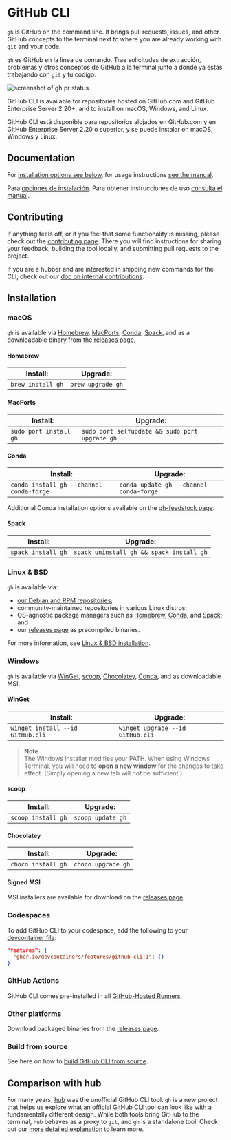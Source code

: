 # GitHub CLI

`gh` is GitHub on the command line. It brings pull requests, issues, and other GitHub concepts to the terminal next to where you are already working with `git` and your code.

`gh` es GitHub en la línea de comando. Trae solicitudes de extracción, problemas y otros conceptos de GitHub a la terminal junto a donde ya estás trabajando con `git` y tu código.


![screenshot of gh pr status](https://user-images.githubusercontent.com/98482/84171218-327e7a80-aa40-11ea-8cd1-5177fc2d0e72.png)

GitHub CLI is available for repositories hosted on GitHub.com and GitHub Enterprise Server 2.20+, and to install on macOS, Windows, and Linux.

GitHub CLI está disponible para repositorios alojados en GitHub.com y en GitHub Enterprise Server 2.20 o superior, y se puede instalar en macOS, Windows y Linux.

## Documentation

For [installation options see below](#installation), for usage instructions [see the manual][manual].

Para [opciones de instalación](#installation). Para obtener instrucciones de uso [consulta el manual][manual].

## Contributing

If anything feels off, or if you feel that some functionality is missing, please check out the [contributing page][contributing]. There you will find instructions for sharing your feedback, building the tool locally, and submitting pull requests to the project.

If you are a hubber and are interested in shipping new commands for the CLI, check out our [doc on internal contributions][intake-doc].

<!-- this anchor is linked to from elsewhere, so avoid renaming it -->
## Installation

### macOS

`gh` is available via [Homebrew][], [MacPorts][], [Conda][], [Spack][], and as a downloadable binary from the [releases page][].

#### Homebrew

| Install:          | Upgrade:          |
| ----------------- | ----------------- |
| `brew install gh` | `brew upgrade gh` |

#### MacPorts

| Install:               | Upgrade:                                       |
| ---------------------- | ---------------------------------------------- |
| `sudo port install gh` | `sudo port selfupdate && sudo port upgrade gh` |

#### Conda

| Install:                                 | Upgrade:                                |
|------------------------------------------|-----------------------------------------|
| `conda install gh --channel conda-forge` | `conda update gh --channel conda-forge` |

Additional Conda installation options available on the [gh-feedstock page](https://github.com/conda-forge/gh-feedstock#installing-gh).

#### Spack

| Install:           | Upgrade:                                 |
| ------------------ | ---------------------------------------- |
| `spack install gh` | `spack uninstall gh && spack install gh` |

### Linux & BSD

`gh` is available via:
- [our Debian and RPM repositories](./docs/install_linux.md);
- community-maintained repositories in various Linux distros;
- OS-agnostic package managers such as [Homebrew](#homebrew), [Conda](#conda), and [Spack](#spack); and
- our [releases page][] as precompiled binaries.

For more information, see [Linux & BSD installation](./docs/install_linux.md).

### Windows

`gh` is available via [WinGet][], [scoop][], [Chocolatey][], [Conda](#conda), and as downloadable MSI.

#### WinGet

| Install:            | Upgrade:            |
| ------------------- | --------------------|
| `winget install --id GitHub.cli` | `winget upgrade --id GitHub.cli` |

> **Note**  
> The Windows installer modifies your PATH. When using Windows Terminal, you will need to **open a new window** for the changes to take effect. (Simply opening a new tab will _not_ be sufficient.)

#### scoop

| Install:           | Upgrade:           |
| ------------------ | ------------------ |
| `scoop install gh` | `scoop update gh`  |

#### Chocolatey

| Install:           | Upgrade:           |
| ------------------ | ------------------ |
| `choco install gh` | `choco upgrade gh` |

#### Signed MSI

MSI installers are available for download on the [releases page][].

### Codespaces

To add GitHub CLI to your codespace, add the following to your [devcontainer file](https://docs.github.com/en/codespaces/setting-up-your-project-for-codespaces/adding-features-to-a-devcontainer-file):

```json
"features": {
  "ghcr.io/devcontainers/features/github-cli:1": {}
}
```

### GitHub Actions

GitHub CLI comes pre-installed in all [GitHub-Hosted Runners](https://docs.github.com/en/actions/using-github-hosted-runners/about-github-hosted-runners).

### Other platforms

Download packaged binaries from the [releases page][].

### Build from source

See here on how to [build GitHub CLI from source][build from source].

## Comparison with hub

For many years, [hub][] was the unofficial GitHub CLI tool. `gh` is a new project that helps us explore
what an official GitHub CLI tool can look like with a fundamentally different design. While both
tools bring GitHub to the terminal, `hub` behaves as a proxy to `git`, and `gh` is a standalone
tool. Check out our [more detailed explanation][gh-vs-hub] to learn more.

[manual]: https://cli.github.com/manual/
[Homebrew]: https://brew.sh
[MacPorts]: https://www.macports.org
[winget]: https://github.com/microsoft/winget-cli
[scoop]: https://scoop.sh
[Chocolatey]: https://chocolatey.org
[Conda]: https://docs.conda.io/en/latest/
[Spack]: https://spack.io
[releases page]: https://github.com/cli/cli/releases/latest
[hub]: https://github.com/github/hub
[contributing]: ./.github/CONTRIBUTING.md
[gh-vs-hub]: ./docs/gh-vs-hub.md
[build from source]: ./docs/source.md
[intake-doc]: ./docs/working-with-us.md
